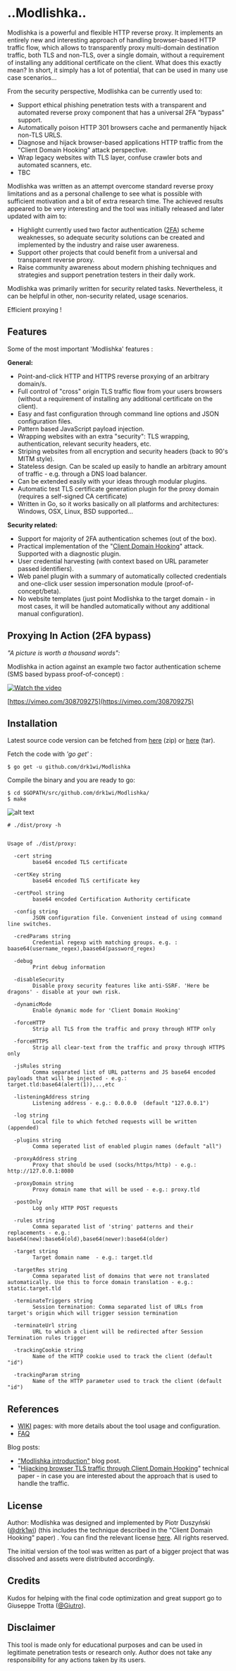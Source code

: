 # ..Modlishka..

Modlishka is a powerful and flexible HTTP reverse proxy. It implements an entirely new and interesting approach of handling browser-based HTTP traffic flow, which allows to transparently proxy multi-domain destination traffic, both TLS and non-TLS, over a single domain, without a requirement of installing any additional certificate on the client. What does this exactly mean? In short, it simply has a lot of potential, that can be used in many use case scenarios...

From the security perspective, Modlishka can be currently used to:
-	 Support ethical phishing penetration tests with a transparent and automated reverse proxy component that has a universal 2FA “bypass” support.
-  Automatically poison HTTP 301 browsers cache and permanently hijack non-TLS URLS.
-  Diagnose and hijack browser-based applications HTTP traffic from the "Client Domain Hooking" attack perspective.
-  Wrap legacy websites with TLS layer, confuse crawler bots and automated scanners, etc.
-  TBC

Modlishka was written as an attempt overcome standard reverse proxy limitations and as a personal challenge to see what is possible with sufficient motivation and a bit of extra research time. 
The achieved results appeared to be very interesting and the tool was initially released and later updated with aim to:
- Highlight currently used two factor authentication ([2FA](https://blog.duszynski.eu/phishing-ng-bypassing-2fa-with-modlishka/)) scheme weaknesses, so adequate security solutions can be created and implemented by the industry and raise user awareness.
- Support other projects that could benefit from a universal and transparent reverse proxy.
- Raise community awareness about modern phishing techniques and strategies and support penetration testers in their daily work.


Modlishka was primarily written for security related tasks. Nevertheless, it can be helpful in other, non-security related, usage scenarios.

Efficient proxying !

Features
--------

Some of the most important 'Modlishka' features :

**General:**
-   Point-and-click HTTP and HTTPS reverse proxying of an arbitrary domain/s.
-   Full control of "cross" origin TLS traffic flow from your users browsers (without a requirement of installing any additional certificate on the client).
-   Easy and fast configuration through command line options and JSON configuration files.
-   Pattern based JavaScript payload injection.
-   Wrapping websites with an extra "security": TLS wrapping, authentication, relevant security headers, etc. 
-   Striping websites from all encryption and security headers (back to 90's MITM style). 
-   Stateless design. Can be scaled up easily to handle an arbitrary amount of traffic  - e.g. through a DNS load balancer.
-   Can be extended easily with your ideas through modular plugins.
-   Automatic test TLS certificate generation plugin for the proxy domain (requires a self-signed CA certificate)
-   Written in Go, so it works basically on all platforms and architectures: Windows, OSX, Linux, BSD supported...

**Security related:**
-  Support for majority of 2FA authentication schemes (out of the box).
-   Practical implementation of the "[Client Domain Hooking](https://blog.duszynski.eu/client-domain-hooking-in-practice/)" attack. Supported with a diagnostic plugin.
-  User credential harvesting (with context based on URL parameter passed identifiers).
-  Web panel plugin with a summary of automatically collected credentials and one-click user session impersonation module (proof-of-concept/beta).
-  No website templates (just point Modlishka to the target domain - in most cases, it will be handled automatically without any additional manual configuration).


Proxying In Action (2FA bypass)
------
_"A picture is worth a thousand words":_

 Modlishka in action against an example two factor authentication scheme (SMS based bypass proof-of-concept)  :

[![Watch the video](https://i.vimeocdn.com/video/749353683.jpg)](https://vimeo.com/308709275)

[https://vimeo.com/308709275](https://vimeo.com/308709275)


Installation
------------

Latest source code version can be fetched from [here](https://github.com/drk1wi/modlishka/zipball/master) (zip) or [here](https://github.com/drk1wi/modlishka/tarball/master) (tar).

Fetch the code with _'go get'_ :

    $ go get -u github.com/drk1wi/Modlishka

Compile the binary and you are ready to go:

    $ cd $GOPATH/src/github.com/drk1wi/Modlishka/
    $ make
    
    
![alt text](https://github.com/drk1wi/assets/raw/master/0876a672f771046e833f2242f6be5d3cf01519efdbb9dad0e1ed2d33e33fecbc.png)

    # ./dist/proxy -h
  
    
    Usage of ./dist/proxy:
          
      -cert string
        	base64 encoded TLS certificate
      
      -certKey string
        	base64 encoded TLS certificate key
      
      -certPool string
        	base64 encoded Certification Authority certificate
      
      -config string
        	JSON configuration file. Convenient instead of using command line switches.
      
      -credParams string
          	Credential regexp with matching groups. e.g. : baase64(username_regex),baase64(password_regex)

      -debug
        	Print debug information
      
      -disableSecurity
        	Disable proxy security features like anti-SSRF. 'Here be dragons' - disable at your own risk.
      
      -dynamicMode
          	Enable dynamic mode for 'Client Domain Hooking'
      
      -forceHTTP
         	Strip all TLS from the traffic and proxy through HTTP only
    
      -forceHTTPS
         	Strip all clear-text from the traffic and proxy through HTTPS only
     
      -jsRules string
        	Comma separated list of URL patterns and JS base64 encoded payloads that will be injected - e.g.: target.tld:base64(alert(1)),..,etc
      
      -listeningAddress string
        	Listening address - e.g.: 0.0.0.0  (default "127.0.0.1")
      
      -log string
        	Local file to which fetched requests will be written (appended)
      
      -plugins string
        	Comma seperated list of enabled plugin names (default "all")
      
      -proxyAddress string
    	    Proxy that should be used (socks/https/http) - e.g.: http://127.0.0.1:8080 
         
      -proxyDomain string
        	Proxy domain name that will be used - e.g.: proxy.tld
      
      -postOnly
        	Log only HTTP POST requests
      
      -rules string
          	Comma separated list of 'string' patterns and their replacements - e.g.: base64(new):base64(old),base64(newer):base64(older)

      -target string
        	Target domain name  - e.g.: target.tld
         
      -targetRes string
        	Comma separated list of domains that were not translated automatically. Use this to force domain translation - e.g.: static.target.tld 
      
      -terminateTriggers string
        	Session termination: Comma separated list of URLs from target's origin which will trigger session termination
        		
      -terminateUrl string
        	URL to which a client will be redirected after Session Termination rules trigger
      
      -trackingCookie string
        	Name of the HTTP cookie used to track the client (default "id")
      
      -trackingParam string
        	Name of the HTTP parameter used to track the client (default "id")



References
-----

 * [WIKI](https://github.com/drk1wi/Modlishka/wiki) pages:  with more details about the tool usage and configuration.
 * [FAQ](https://github.com/drk1wi/Modlishka/wiki/FAQ)

 Blog posts:
 *  ["Modlishka introduction"](https://blog.duszynski.eu/phishing-ng-bypassing-2fa-with-modlishka/) blog post.
 * "[Hijacking browser TLS traffic through Client Domain Hooking](https://blog.duszynski.eu/hijacking-browser-tls-traffic-through-client-domain-hooking/)" technical paper - in case you are interested about the approach that is used to handle the traffic.

License
-------
Author: Modlishka was designed and implemented by Piotr Duszyński ([@drk1wi](https://twitter.com/drk1wi)) (this includes the technique described in the "Client Domain Hooking" paper) . You can find the relevant license [here](https://github.com/drk1wi/Modlishka/blob/master/LICENSE). All rights reserved.

The initial version of the tool was written as part of a bigger project that was dissolved and assets were distributed accordingly. 

Credits 
-------
Kudos for helping with the final code optimization and great support go to Giuseppe Trotta ([@Giutro](https://twitter.com/giutro)). 

Disclaimer
----------
This tool is made only for educational purposes and can be used in legitimate penetration tests or research only. Author does not take any responsibility for any actions taken by its users.

